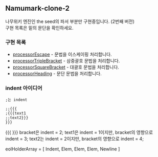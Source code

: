 ## Namumark-clone-2

나무위키 엔진인 the seed의 파서 부분만 구현중입니다. (2번째 버전)\
구현 목록은 밑의 문단을 확인하세요.

### 구현 목록

 * [processorEscape](./docs/processorEscape.md) - 문법을 이스케이핑 처리합니다.
 * [processorTripleBracket](./docs/processorTripleBracket.md) - 삼중괄호 문법을 처리합니다.
 * [processorSquareBracket](./docs/processorSquareBracket.md) - 대괄호 문법을 처리합니다.
 * [processorHeading](./docs/processorHeading.md) - 문단 문법을 처리합니다.

### indent 아이디어

```
;는 indent

;;{{{
;{{{text1
;;text2}}}
}}}
```

{{{ }}} bracket은 indent = 2;
text1은 indent = 1이지만, bracket의 영향으로 indent = 3;
text2는 indent = 2이지만, bracket의 영향으로 indent = 4;


eolHolderArray = [ Indent, Elem, Elem, Elem, Newline ]

